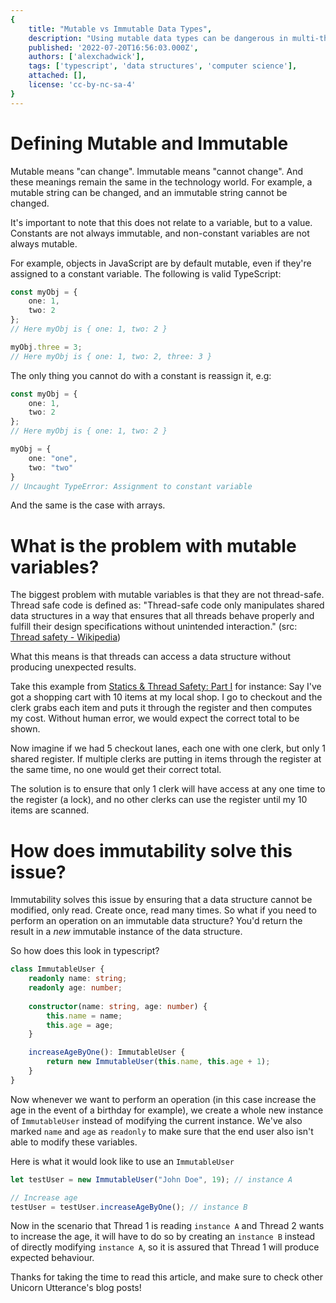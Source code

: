 ```yaml
---
{
	title: "Mutable vs Immutable Data Types",
	description: "Using mutable data types can be dangerous in multi-threaded applications. To help that we can make sure of thread safer immutable data types",
	published: '2022-07-20T16:56:03.000Z',
	authors: ['alexchadwick'],
	tags: ['typescript', 'data structures', 'computer science'],
	attached: [],
	license: 'cc-by-nc-sa-4'
}
---
```


# Defining Mutable and Immutable

Mutable means "can change". Immutable means "cannot change". And these meanings  remain the same in the technology world. For example, a mutable string can be changed, and an immutable string cannot be changed.

It's important to note that this does not relate to a variable, but to a value. Constants are not always immutable, and non-constant variables are not always mutable.

For example, objects in JavaScript are by default mutable, even if they're assigned to a constant variable. The following is valid TypeScript:

```typescript
const myObj = {
    one: 1,
    two: 2
};
// Here myObj is { one: 1, two: 2 }

myObj.three = 3;
// Here myObj is { one: 1, two: 2, three: 3 }
```

The only thing you cannot do with a constant is reassign it, e.g:

```typescript
const myObj = {
    one: 1,
    two: 2
};
// Here myObj is { one: 1, two: 2 }

myObj = {
    one: "one",
    two: "two"
}
// Uncaught TypeError: Assignment to constant variable
```

And the same is the case with arrays.

# What is the problem with mutable variables?

The biggest problem with mutable variables is that they are not thread-safe. Thread safe code is defined as: "Thread-safe code only manipulates shared data structures in a way that ensures that all threads behave properly and fulfill their design specifications without unintended interaction." (src: [Thread safety - Wikipedia](https://en.wikipedia.org/wiki/Thread_safety))

What this means is that threads can access a data structure without producing unexpected results.

Take this example from [Statics & Thread Safety: Part I](https://odetocode.com/Articles/313.aspx) for instance: Say I've got a shopping cart with 10 items at my local shop. I go to checkout and the clerk grabs each item and puts it through the register and then computes my cost. Without human error, we would expect the correct total to be shown.

Now imagine if we had 5 checkout lanes, each one with one clerk, but only 1 shared register. If multiple clerks are putting in items through the register at the same time, no one would get their correct total.

The solution is to ensure that only 1 clerk will have access at any one time to the register (a lock), and no other clerks can use the register until my 10 items are scanned.

# How does immutability solve this issue?

Immutability solves this issue by ensuring that a data structure cannot be modified, only read. Create once, read many times. So what if you need to perform an operation on an immutable data structure? You'd return the result in a _new_ immutable instance of the data structure.

So how does this look in typescript?

```typescript
class ImmutableUser {
    readonly name: string;
    readonly age: number;
    
    constructor(name: string, age: number) {
        this.name = name;
        this.age = age;
    }

    increaseAgeByOne(): ImmutableUser {
        return new ImmutableUser(this.name, this.age + 1);
    }
}
```

Now whenever we want to perform an operation (in this case increase the age in the event of a birthday for example), we create a whole new instance of `ImmutableUser` instead of modifying the current instance. We've also marked `name` and `age` as `readonly` to make sure that the end user also isn't able to modify these variables.

Here is what it would look like to use an `ImmutableUser`

```typescript
let testUser = new ImmutableUser("John Doe", 19); // instance A

// Increase age
testUser = testUser.increaseAgeByOne(); // instance B
```

Now in the scenario that Thread 1 is reading `instance A` and Thread 2 wants to increase the age, it will have to do so by creating an `instance B` instead of directly modifying `instance A`, so it is assured that Thread 1 will produce expected behaviour.

Thanks for taking the time to read this article, and make sure to check other Unicorn Utterance's blog posts!
